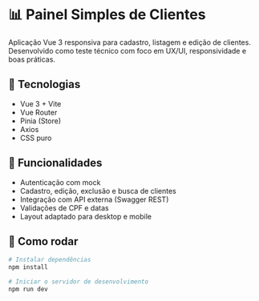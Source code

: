 # 📊 Painel Simples de Clientes

Aplicação Vue 3 responsiva para cadastro, listagem e edição de clientes.  
Desenvolvido como teste técnico com foco em UX/UI, responsividade e boas práticas.

## 🔧 Tecnologias

- Vue 3 + Vite
- Vue Router
- Pinia (Store)
- Axios
- CSS puro


## 📸 Funcionalidades

- Autenticação com mock
- Cadastro, edição, exclusão e busca de clientes
- Integração com API externa (Swagger REST)
- Validações de CPF e datas
- Layout adaptado para desktop e mobile

## 🚀 Como rodar

```bash
# Instalar dependências
npm install

# Iniciar o servidor de desenvolvimento
npm run dev
